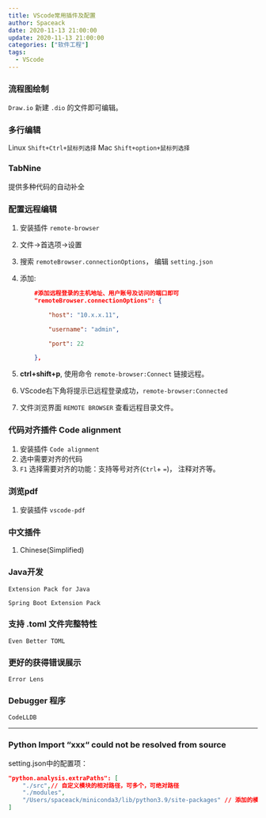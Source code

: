 ```yaml
---
title: VScode常用插件及配置
author: Spaceack
date: 2020-11-13 21:00:00
update: 2020-11-13 21:00:00
categories: ["软件工程"]
tags: 
  - VScode
---
```

### 流程图绘制

`Draw.io`
新建 `.dio` 的文件即可编辑。

### 多行编辑

Linux `Shift+Ctrl+鼠标列选择`
Mac `Shift+option+鼠标列选择`

### TabNine

提供多种代码的自动补全

### 配置远程编辑

1. 安装插件 `remote-browser`
2. 文件→首选项→设置
3. 搜索 `remoteBrowser.connectionOptions`， 编辑 `setting.json`
4. 添加:

    ```json
        #添加远程登录的主机地址、用户账号及访问的端口即可
        "remoteBrowser.connectionOptions": {

            "host": "10.x.x.11",  

            "username": "admin", 

            "port": 22

        },
    ```

5. **ctrl+shift+p**, 使用命令 `remote-browser:Connect` 链接远程。
6. VScode右下角将提示已远程登录成功，`remote-browser:Connected`
7. 文件浏览界面 `REMOTE BROWSER` 查看远程目录文件。

### 代码对齐插件 Code alignment

1. 安装插件 `Code alignment`
2. 选中需要对齐的代码
3. `F1` 选择需要对齐的功能：支持等号对齐(`Ctrl`+ `=`)， 注释对齐等。

### 浏览pdf

1. 安装插件 `vscode-pdf`

### 中文插件

1. Chinese(Simplified)

### Java开发

`Extension Pack for Java`

`Spring Boot Extension Pack`

### 支持 .toml 文件完整特性

`Even Better TOML`

### 更好的获得错误展示

`Error Lens`

### Debugger 程序

`CodeLLDB`

---

### Python Import “xxx“ could not be resolved from source

setting.json中的配置项：

```json
"python.analysis.extraPaths": [
    "./src",// 自定义模块的相对路径，可多个，可绝对路径　　
    "./modules",
    "/Users/spaceack/miniconda3/lib/python3.9/site-packages" // 添加的模块路径
]
```
